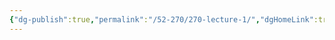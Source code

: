 ```yaml
---
{"dg-publish":true,"permalink":"/52-270/270-lecture-1/","dgHomeLink":true,"dgPassFrontmatter":false,"dgShowBacklinks":false,"dgShowLocalGraph":false,"dgShowInlineTitle":false}
---
```


